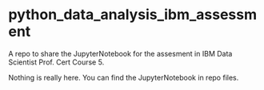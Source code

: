 # python_data_analysis_ibm_assessment
A repo to share the JupyterNotebook for the assesment in IBM Data Scientist Prof. Cert Course 5. 

Nothing is really here. You can find the JupyterNotebook in repo files.
